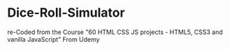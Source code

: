 # Dice-Roll-Simulator
re-Coded from the Course "60 HTML CSS JS projects - HTML5, CSS3 and vanilla JavaScript" From Udemy
